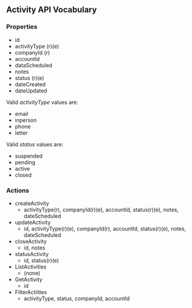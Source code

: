 ## Activity API Vocabulary

### Properties

* id
* activityType (r)(e)
* companyId (r)
* accountId
* dataScheduled
* notes
* status (r)(e)
* dateCreated
* dateUpdated

Valid _activityType_ values are:
- email
- inperson
- phone
- letter

Valid _status_ values are:
 - suspended
 - pending
 - active
 - closed

### Actions

 * createActivity
   * activityType(r), companyId(r)(e), accountId, status(r)(e), notes, dateScheduled
 * updateActivity
   * id, activityType(r)(e), companyId(r), accountId, status(r)(e), notes, dateScheduled
 * closeActivity
   * id, notes 
 * statusActivity
   * id, status(r)(e)
 * ListActivities
   * (none)
 * GetActivity
   * id
 * FilterActiities
   * activityType, status, companyId, accountId


